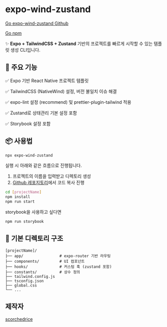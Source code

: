 # expo-wind-zustand

[Go expo-wind-zustand Github](https://github.com/scorchedrice/expo-wind-zustand)

[Go npm](https://www.npmjs.com/package/expo-wind-zustand)

✨ **Expo + TailwindCSS + Zustand** 기반의 프로젝트를 빠르게 시작할 수 있는 템플릿 생성 CLI입니다.

## 🚀 주요 기능

✅ Expo 기반 React Native 프로젝트 템플릿

✅ TailwindCSS (NativeWind) 설정, 버전 불일치 이슈 해결

✅ expo-lint 설정 (recommend) 및 prettier-plugin-tailwind 적용

✅ Zustand로 상태관리 기본 설정 포함

✅ Storybook 설정 포함

## 📦 사용법

```bash
npx expo-wind-zustand
```

실행 시 아래와 같은 흐름으로 진행됩니다.

1. 프로젝트의 이름을 입력받고 디렉토리 생성
2. [Github 레포지토리](https://github.com/scorchedrice/expo-wind-zustand)에서 코드 복사 진행

```bash
cd [projectName]
npm install
npm run start
```

storybook을 사용하고 싶다면

```bash
npm run storybook
```

## 📁 기본 디렉토리 구조

```
[projectName]/
├── app/                # expo-router 기반 라우팅
├── components/         # UI 컴포넌트
├── hooks/              # 커스텀 훅 (zustand 포함)
├── constants/          # 상수 정의
├── tailwind.config.js
├── tsconfig.json
├── global.css
└── ...
```

## 제작자

[scorchedrice](https://github.com/scorchedrice)
